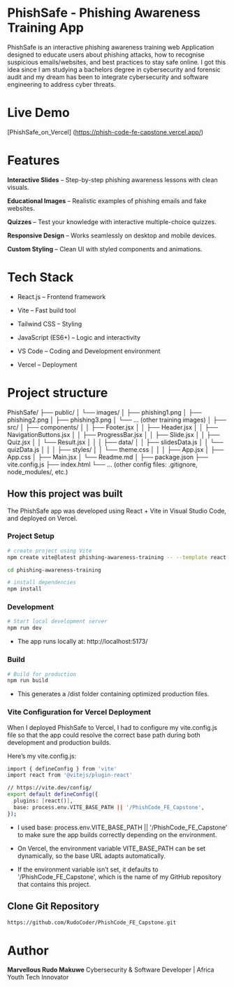 # PhishSafe - Phishing Awareness Training App

PhishSafe is an interactive phishing awareness training web Application designed to educate users about phishing attacks, how to recognise suspicious emails/websites, and best practices to stay safe online.
I got this idea since I am studying a bachelors degree in cybersecurity and forensic audit and my dream has been to integrate cybersecurity and software engineering to address cyber threats.

# Live Demo
[PhishSafe_on_Vercel] (https://phish-code-fe-capstone.vercel.app/)

# Features
**Interactive Slides** – Step-by-step phishing awareness lessons with clean visuals.

**Educational Images** – Realistic examples of phishing emails and fake websites.

**Quizzes** – Test your knowledge with interactive multiple-choice quizzes.

**Responsive Design** – Works seamlessly on desktop and mobile devices.

**Custom Styling** – Clean UI with styled components and animations.

# Tech Stack
- React.js – Frontend framework

- Vite – Fast build tool

- Tailwind CSS – Styling

- JavaScript (ES6+) – Logic and interactivity

- VS Code – Coding and Development environment

- Vercel – Deployment

# Project structure
PhishSafe/
├── public/
│   └── images/
│       ├── phishing1.png
│       ├── phishing2.png
│       ├── phishing3.png
│       └── ... (other training images)
│
├── src/
│   ├── components/
│   │   ├── Footer.jsx
│   │   ├── Header.jsx
│   │   ├── NavigationButtons.jsx
│   │   ├── ProgressBar.jsx
│   │   ├── Slide.jsx
│   │   ├── Quiz.jsx
│   │   └── Result.jsx
│   │
│   ├── data/
│   │   ├── slidesData.js
│   │   └── quizData.js
│   │
│   ├── styles/
│   │   └── theme.css
│   │
│   ├── App.jsx
│   ├── App.css
│   ├── Main.jsx
│   └── Readme.md
│
├── package.json
├── vite.config.js
├── index.html
└── ... (other config files: .gitignore, node_modules/, etc.)

## How this project was built
The PhishSafe app was developed using React + Vite in Visual Studio Code, and deployed on Vercel.

### Project Setup
```bash
# create project using Vite
npm create vite@latest phishing-awareness-training -- --template react

cd phishing-awareness-training

# install dependencies
npm install

```
### Development
 ```bash
 # Start local development server
npm run dev

```
- The app runs locally at: http://localhost:5173/

### Build
```bash
# Build for production
npm run build
```
- This generates a /dist folder containing optimized production files.

### Vite Configuration for Vercel Deployment

When I deployed PhishSafe to Vercel, I had to configure my vite.config.js file so that the app could resolve the correct base path during both development and production builds.

Here’s my vite.config.js:
```bash
import { defineConfig } from 'vite'
import react from '@vitejs/plugin-react'

// https://vite.dev/config/
export default defineConfig({
  plugins: [react()],
  base: process.env.VITE_BASE_PATH || '/PhishCode_FE_Capstone',
});

```
- I used base: process.env.VITE_BASE_PATH || '/PhishCode_FE_Capstone' to make sure the app builds correctly depending on the environment.

- On Vercel, the environment variable VITE_BASE_PATH can be set dynamically, so the base URL adapts automatically.

- If the environment variable isn’t set, it defaults to '/PhishCode_FE_Capstone', which is the name of my GitHub repository that contains this project.

## Clone Git Repository
```bash
https://github.com/RudoCoder/PhishCode_FE_Capstone.git

```
# Author
**Marvellous Rudo Makuwe**
Cybersecurity & Software Developer | Africa Youth Tech Innovator
